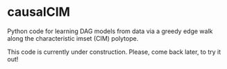 # causalCIM
Python code for learning DAG models from data via a greedy edge walk along the characteristic imset (CIM) polytope.

This code is currently under construction.  Please, come back later, to try it out!

